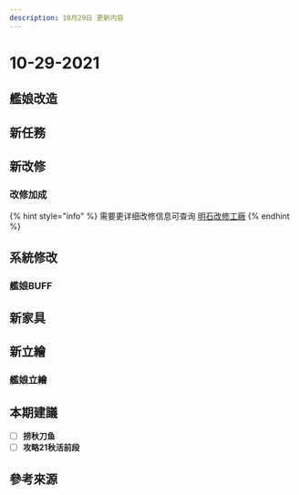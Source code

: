 ```yaml
---
description: 10月29日 更新内容
---
```


# 10-29-2021

## 艦娘改造

## 新任務

## 新改修

### 改修加成

{% hint style="info" %}
需要更详细改修信息可查询 [明石改修工廠](https://akashi-list.me)
{% endhint %}

## **系統修改**

### **艦娘BUFF**

## **新家具**

> 
>
> 

## **新立繪**

### **艦娘立繪**

## **本期建議**

* [ ] **捞秋刀鱼**
* [ ] **攻略21秋活前段**

## **參考來源**

